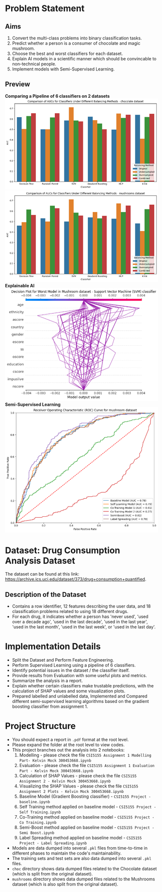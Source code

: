 # Problem Statement
## Aims
1. Convert the multi-class problems into binary classification tasks.
2. Predict whether a person is a consumer of chocolate and magic mushroom.
3. Choose the best and worst classifiers for each dataset. 
4. Explain AI models in a scientific manner which should be convincable to non-technical people.
5. Implement models with Semi-Supervised Learning.
## Preview
**Comparing a Pipeline of 6 classifiers on 2 datasets**
![alt text](AUC_diff_choc.png)
![alt text](AUC_diff_mush.png)
**Explainable AI**
![alt text](XAI.png)
**Semi-Supervised Learning**
![alt text](semi-supervised-learning-comparison.png)
# Dataset: Drug Consumption Analysis Dataset
The dataset can be found at this link: https://archive.ics.uci.edu/dataset/373/drug+consumption+quantified.
## Description of the Dataset
- Contains a row identifier, 12 features describing the user data, and 18 classification problems related to using 18 different drugs.
- For each drug, it indicates whether a person has 'never used', 'used over a decade ago', 'used in the last decade', 'used in the last year', 'used in the last month', 'used in the last week', or 'used in the last day'.
# Implementation Details
- Split the Dataset and Perform Feature Engineering.
- Perform Supervised Learning using a pipeline of 6 classifiers.
- Identify potential issues in the dataset / the classifier itself.
- Provide results from Evaluation with some useful plots and metrics.
- Summarize the analysis in a report.
- Explain whether certain classifiers make trustable predictions, with the calculation of SHAP values and some visualization plots.
- Prepared labelled and unlabelled data, Implemented and Compared different semi-supervised learning algorithms based on the gradient boosting classifier from assignment 1.
# Project Structure
- You should expect a report in `.pdf` format at the root level.
- Please expand the folder at the root level to view codes.
- This project branches out the analysis into 2 notebooks:
  1. Modelling - please check the file `CSI5155 Assignment 1 Modelling Part- Kelvin Mock 300453668.ipynb`
  2. Evaluation - please check the file `CSI5155 Assignment 1 Evaluation Part - Kelvin Mock 300453668.ipynb`
  3. Calculation of SHAP Values - please check the file `CSI5155 Assignment 2 - Kelvin Mock 300453668.ipynb`
  4. Visualizing the SHAP Values - please check the file `CSI5155 Assignment 2 Plots - Kelvin Mock 300453668.ipynb`
  5. Baseline Model (Gradient Boosting classifier) - `CSI5155 Project - baseline.ipynb`
  6. Self Training method applied on baseline model - `CSI5155 Project - Self Training.ipynb`
  7. Co-Training method applied on baseline model - `CSI5155 Project - Co Training.ipynb`
  8. Semi-Boost method applied on baseline model - `CSI5155 Project - Semi Boost.ipynb`
  9. Label Spreading method applied on baseline model - `CSI5155 Project - Label Spreading.ipynb`
- Models are data dumped into several `.pkl` files from time-to-time in different phases to maintain the code's maintainability.
- The training sets and test sets are also data dumped into several `.pkl` files.
- `choc` directory shows data dumped files related to the Chocolate dataset (which is split from the original dataset).
- `mushrooms` directory shows data dumped files related to the Mushrooms dataset (which is also split from the original dataset).
